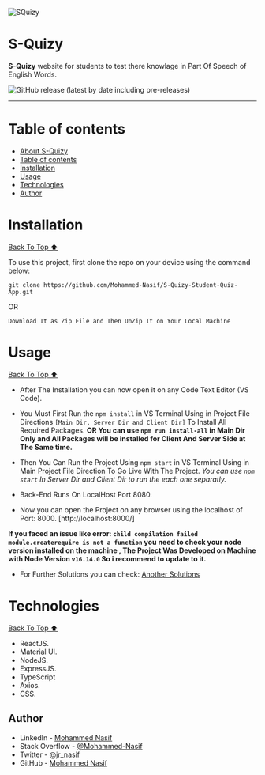 ![SQuizy](https://cdn.discordapp.com/attachments/753410485772222616/1055977975650189402/logo-no-background.png?raw=true)

# S-Quizy 


**S-Quizy** website for students to test there knowlage in Part Of Speech of English Words.


![GitHub release (latest by date including pre-releases)](https://img.shields.io/github/v/release/navendu-pottekkat/awesome-readme?include_prereleases)

---

# Table of contents

- [About S-Quizy](#s-quizy)
- [Table of contents](#table-of-contents)
- [Installation](#installation)
- [Usage](#usage)
- [Technologies](#technologies)
- [Author](#author)

# Installation
[Back To Top ⬆️](#table-of-contents)

To use this project, first clone the repo on your device using the command below:

```git clone https://github.com/Mohammed-Nasif/S-Quizy-Student-Quiz-App.git```

OR 

```Download It as Zip File and Then UnZip It on Your Local Machine```

# Usage
[Back To Top ⬆️](#table-of-contents)

- After The Installation you can now open it on any Code Text Editor (VS Code).

- You Must First Run the `npm install` in VS Terminal Using in Project File Directions `[Main Dir, Server Dir and Client Dir]` To Install All Required Packages.
    **OR You can use ``npm run install-all`` in Main Dir Only and All Packages will be installed for Client And Server Side at The Same time.**

- Then You Can Run the Project Using `npm start` in VS Terminal Using in Main Project File Direction To Go Live With The Project.
    *You can use ``npm start`` In Server Dir and Client Dir to run the each one separatly.*

- Back-End Runs On LocalHost Port 8080.

- Now you can open the Project on any browser using the localhost of Port: 8000. [http://localhost:8000/]

 **If you faced an issue like error: ```child compilation failed module.createrequire is not a function``` you need to check your node version installed on the machine , The Project Was Developed on Machine with Node Version ``v16.14.0`` So i recommend to update to it.**
 - For Further Solutions you can check: [Another Solutions](https://stackoverflow.com/questions/70390777/error-in-module-createrequire-is-not-a-function)

# Technologies
[Back To Top ⬆️](#table-of-contents)

- ReactJS.
- Material UI.
- NodeJS.
- ExpressJS.
- TypeScript
- Axios.
- CSS.

## Author

- LinkedIn - [Mohammed Nasif](https://www.linkedin.com/in/mohammednasif/)
- Stack Overflow - [@Mohammed-Nasif](https://stackoverflow.com/users/18315357/mohammed-nasif)
- Twitter - [@jr_nasif](https://twitter.com/jr_nasif)
- GitHub - [Mohammed Nasif](https://github.com/Mohammed-Nasif)
